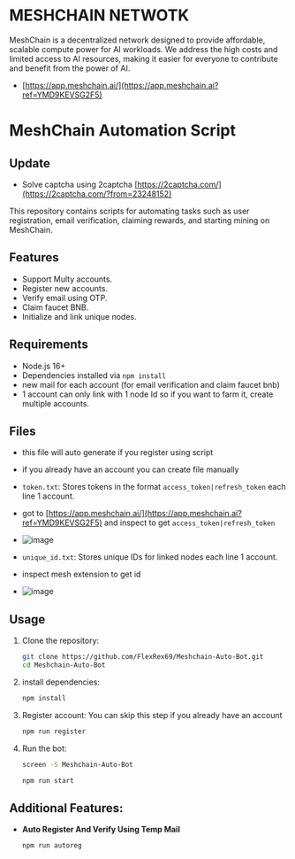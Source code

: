 # MESHCHAIN NETWOTK

MeshChain is a decentralized network designed to provide affordable, scalable compute power for AI workloads. We address the high costs and limited access to AI resources, making it easier for everyone to contribute and benefit from the power of AI.

- [https://app.meshchain.ai/](https://app.meshchain.ai?ref=YMD9KEVSG2F5)

# MeshChain Automation Script

## Update

- Solve captcha using 2captcha [https://2captcha.com/](https://2captcha.com/?from=23248152)

This repository contains scripts for automating tasks such as user registration, email verification, claiming rewards, and starting mining on MeshChain.

## Features

- Support Multy accounts.
- Register new accounts.
- Verify email using OTP.
- Claim faucet BNB.
- Initialize and link unique nodes.

## Requirements

- Node.js 16+
- Dependencies installed via `npm install`
- new mail for each account (for email verification and claim faucet bnb)
- 1 account can only link with 1 node Id so if you want to farm it, create multiple accounts.

## Files

- this file will auto generate if you register using script
- if you already have an account you can create file manually
- `token.txt`: Stores tokens in the format `access_token|refresh_token` each line 1 account.
- got to [https://app.meshchain.ai/](https://app.meshchain.ai?ref=YMD9KEVSG2F5) and inspect to get  `access_token|refresh_token`
- ![image](https://github.com/user-attachments/assets/9c1571ef-f80e-4b62-9b59-a21c793bf69d)

- `unique_id.txt`: Stores unique IDs for linked nodes each line 1 account.
- inspect mesh extension to get id
- ![image](https://github.com/user-attachments/assets/f715a727-8a1b-430c-b976-2b4f2d2c2bbd)


## Usage

1. Clone the repository:
   ```bash
   git clone https://github.com/FlexRex69/Meshchain-Auto-Bot.git
   cd Meshchain-Auto-Bot
   ```
2. install dependencies:
   ```bash
   npm install
   ```
3. Register account: You can skip this step if you already have an account
   ```bash
   npm run register
   ```
4. Run the bot:
   ```bash
   screen -S Meshchain-Auto-Bot
   ```
   ```bash
   npm run start
   ```

## Additional Features:

- **Auto Register And Verify Using Temp Mail**

  ```bash
  npm run autoreg
  ```

  
